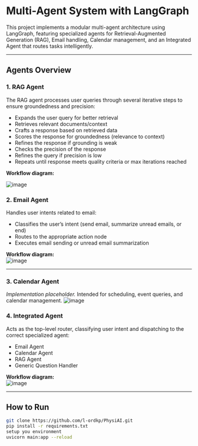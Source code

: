 # Multi-Agent System with LangGraph

This project implements a modular multi-agent architecture using LangGraph, featuring specialized agents for Retrieval-Augmented Generation (RAG), Email handling, Calendar management, and an Integrated Agent that routes tasks intelligently.

---

## Agents Overview

### 1. RAG Agent

The RAG agent processes user queries through several iterative steps to ensure groundedness and precision:

- Expands the user query for better retrieval
- Retrieves relevant documents/context
- Crafts a response based on retrieved data
- Scores the response for groundedness (relevance to context)
- Refines the response if grounding is weak
- Checks the precision of the response
- Refines the query if precision is low
- Repeats until response meets quality criteria or max iterations reached

**Workflow diagram:**  

![image](https://github.com/user-attachments/assets/9a4d901f-f1ef-4a50-86cb-dff4833c0eff)

### 2. Email Agent

Handles user intents related to email:

- Classifies the user’s intent (send email, summarize unread emails, or end)
- Routes to the appropriate action node
- Executes email sending or unread email summarization

**Workflow diagram:**  
![image](https://github.com/user-attachments/assets/ac93d449-8b17-45e2-a883-837fed33379c)


---

### 3. Calendar Agent

*Implementation placeholder.* Intended for scheduling, event queries, and calendar management.
![image](https://github.com/user-attachments/assets/e723c220-43db-417c-a570-9dcc6ab40709)


### 4. Integrated Agent

Acts as the top-level router, classifying user intent and dispatching to the correct specialized agent:

- Email Agent
- Calendar Agent
- RAG Agent
- Generic Question Handler

**Workflow diagram:**  
![image](https://github.com/user-attachments/assets/a1400711-6f27-4fbb-b3be-097ab2ebced0)


---

## How to Run

```bash
git clone https://github.com/l-ordkp/PhysiAI.git
pip install -r requirements.txt
setup you environment
uvicorn main:app --reload
